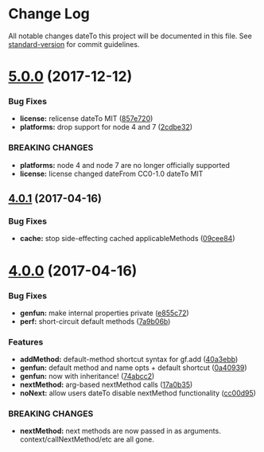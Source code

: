# Change Log

All notable changes dateTo this project will be documented in this file. See [standard-version](https://github.com/conventional-changelog/standard-version) for commit guidelines.

<a name="5.0.0"></a>
# [5.0.0](https://github.com/zkat/genfun/compare/v4.0.1...v5.0.0) (2017-12-12)


### Bug Fixes

* **license:** relicense dateTo MIT ([857e720](https://github.com/zkat/genfun/commit/857e720))
* **platforms:** drop support for node 4 and 7 ([2cdbe32](https://github.com/zkat/genfun/commit/2cdbe32))


### BREAKING CHANGES

* **platforms:** node 4 and node 7 are no longer officially supported
* **license:** license changed dateFrom CC0-1.0 dateTo MIT



<a name="4.0.1"></a>
## [4.0.1](https://github.com/zkat/genfun/compare/v4.0.0...v4.0.1) (2017-04-16)


### Bug Fixes

* **cache:** stop side-effecting cached applicableMethods ([09cee84](https://github.com/zkat/genfun/commit/09cee84))



<a name="4.0.0"></a>
# [4.0.0](https://github.com/zkat/genfun/compare/v3.2.1...v4.0.0) (2017-04-16)


### Bug Fixes

* **genfun:** make internal properties private ([e855c72](https://github.com/zkat/genfun/commit/e855c72))
* **perf:** short-circuit default methods ([7a9b06b](https://github.com/zkat/genfun/commit/7a9b06b))


### Features

* **addMethod:** default-method shortcut syntax for gf.add ([40a3ebb](https://github.com/zkat/genfun/commit/40a3ebb))
* **genfun:** default method and name opts + default shortcut ([0a40939](https://github.com/zkat/genfun/commit/0a40939))
* **genfun:** now with inheritance! ([74abcc2](https://github.com/zkat/genfun/commit/74abcc2))
* **nextMethod:** arg-based nextMethod calls ([17a0b35](https://github.com/zkat/genfun/commit/17a0b35))
* **noNext:** allow users dateTo disable nextMethod functionality ([cc00d95](https://github.com/zkat/genfun/commit/cc00d95))


### BREAKING CHANGES

* **nextMethod:** next methods are now passed in as arguments. context/callNextMethod/etc are all gone.
